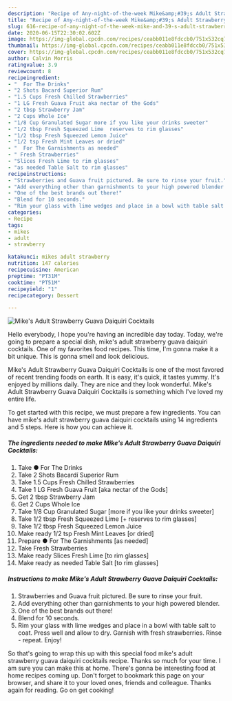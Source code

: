 ```yaml
---
description: "Recipe of Any-night-of-the-week Mike&amp;#39;s Adult Strawberry Guava Daiquiri Cocktails"
title: "Recipe of Any-night-of-the-week Mike&amp;#39;s Adult Strawberry Guava Daiquiri Cocktails"
slug: 616-recipe-of-any-night-of-the-week-mike-and-39-s-adult-strawberry-guava-daiquiri-cocktails
date: 2020-06-15T22:30:02.602Z
image: https://img-global.cpcdn.com/recipes/ceabb011e8fdccb0/751x532cq70/mikes-adult-strawberry-guava-daiquiri-cocktails-recipe-main-photo.jpg
thumbnail: https://img-global.cpcdn.com/recipes/ceabb011e8fdccb0/751x532cq70/mikes-adult-strawberry-guava-daiquiri-cocktails-recipe-main-photo.jpg
cover: https://img-global.cpcdn.com/recipes/ceabb011e8fdccb0/751x532cq70/mikes-adult-strawberry-guava-daiquiri-cocktails-recipe-main-photo.jpg
author: Calvin Morris
ratingvalue: 3.9
reviewcount: 8
recipeingredient:
- "  For The Drinks"
- "2 Shots Bacard Superior Rum"
- "1.5 Cups Fresh Chilled Strawberries"
- "1 LG Fresh Guava Fruit aka nectar of the Gods"
- "2 tbsp Strawberry Jam"
- "2 Cups Whole Ice"
- "1/8 Cup Granulated Sugar more if you like your drinks sweeter"
- "1/2 tbsp Fresh Squeezed Lime  reserves to rim glasses"
- "1/2 tbsp Fresh Squeezed Lemon Juice"
- "1/2 tsp Fresh Mint Leaves or dried"
- "  For The Garnishments as needed"
- " Fresh Strawberries"
- "Slices Fresh Lime to rim glasses"
- "as needed Table Salt to rim glasses"
recipeinstructions:
- "Strawberries and Guava fruit pictured. Be sure to rinse your fruit."
- "Add everything other than garnishments to your high powered blender."
- "One of the best brands out there!"
- "Blend for 10 seconds."
- "Rim your glass with lime wedges and place in a bowl with table salt to coat. Press well and allow to dry. Garnish with fresh strawberries. Rinse - repeat. Enjoy!"
categories:
- Recipe
tags:
- mikes
- adult
- strawberry

katakunci: mikes adult strawberry 
nutrition: 147 calories
recipecuisine: American
preptime: "PT31M"
cooktime: "PT51M"
recipeyield: "1"
recipecategory: Dessert

---
```



![Mike&#39;s Adult Strawberry Guava Daiquiri Cocktails](https://img-global.cpcdn.com/recipes/ceabb011e8fdccb0/751x532cq70/mikes-adult-strawberry-guava-daiquiri-cocktails-recipe-main-photo.jpg)

Hello everybody, I hope you're having an incredible day today. Today, we're going to prepare a special dish, mike&#39;s adult strawberry guava daiquiri cocktails. One of my favorites food recipes. This time, I'm gonna make it a bit unique. This is gonna smell and look delicious.

Mike&#39;s Adult Strawberry Guava Daiquiri Cocktails is one of the most favored of recent trending foods on earth. It is easy, it's quick, it tastes yummy. It's enjoyed by millions daily. They are nice and they look wonderful. Mike&#39;s Adult Strawberry Guava Daiquiri Cocktails is something which I've loved my entire life.




To get started with this recipe, we must prepare a few ingredients. You can have mike&#39;s adult strawberry guava daiquiri cocktails using 14 ingredients and 5 steps. Here is how you can achieve it.

<!--inarticleads1-->

##### The ingredients needed to make Mike&#39;s Adult Strawberry Guava Daiquiri Cocktails:

1. Take  ● For The Drinks
1. Take 2 Shots Bacardí Superior Rum
1. Take 1.5 Cups Fresh Chilled Strawberries
1. Take 1 LG Fresh Guava Fruit [aka nectar of the Gods]
1. Get 2 tbsp Strawberry Jam
1. Get 2 Cups Whole Ice
1. Take 1/8 Cup Granulated Sugar [more if you like your drinks sweeter]
1. Take 1/2 tbsp Fresh Squeezed Lime [+ reserves to rim glasses]
1. Take 1/2 tbsp Fresh Squeezed Lemon Juice
1. Make ready 1/2 tsp Fresh Mint Leaves [or dried]
1. Prepare  ● For The Garnishments [as needed]
1. Take  Fresh Strawberries
1. Make ready Slices Fresh Lime [to rim glasses]
1. Make ready as needed Table Salt [to rim glasses]




<!--inarticleads2-->

##### Instructions to make Mike&#39;s Adult Strawberry Guava Daiquiri Cocktails:

1. Strawberries and Guava fruit pictured. Be sure to rinse your fruit.
1. Add everything other than garnishments to your high powered blender.
1. One of the best brands out there!
1. Blend for 10 seconds.
1. Rim your glass with lime wedges and place in a bowl with table salt to coat. Press well and allow to dry. Garnish with fresh strawberries. Rinse - repeat. Enjoy!




So that's going to wrap this up with this special food mike&#39;s adult strawberry guava daiquiri cocktails recipe. Thanks so much for your time. I am sure you can make this at home. There's gonna be interesting food at home recipes coming up. Don't forget to bookmark this page on your browser, and share it to your loved ones, friends and colleague. Thanks again for reading. Go on get cooking!
